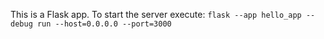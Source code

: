 This is a Flask app. To start the server execute:
`flask --app hello_app --debug run --host=0.0.0.0 --port=3000`